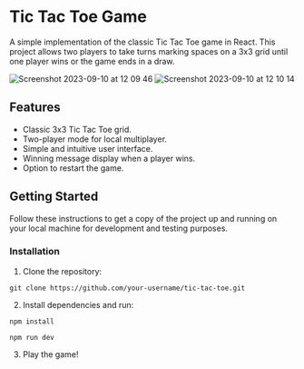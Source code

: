 # Tic Tac Toe Game

A simple implementation of the classic Tic Tac Toe game in React. This project allows two players to take turns marking spaces on a 3x3 grid until one player wins or the game ends in a draw.

![Screenshot 2023-09-10 at 12 09 46](https://github.com/Mikael-Ronnberg/TicTacToe-React/assets/113439687/b39a53b7-691b-425f-b1d9-768560b4972b)
![Screenshot 2023-09-10 at 12 10 14](https://github.com/Mikael-Ronnberg/TicTacToe-React/assets/113439687/c3ec2003-b663-4951-b208-9bdb28b334f1)


## Features

- Classic 3x3 Tic Tac Toe grid.
- Two-player mode for local multiplayer.
- Simple and intuitive user interface.
- Winning message display when a player wins.
- Option to restart the game.

## Getting Started

Follow these instructions to get a copy of the project up and running on your local machine for development and testing purposes.

### Installation

1. Clone the repository:

```
git clone https://github.com/your-username/tic-tac-toe.git
```

2. Install dependencies and run:

```
npm install
```
```
npm run dev
```

3. Play the game!
